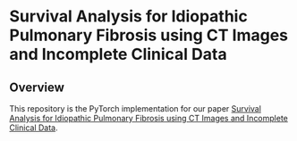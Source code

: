 # Survival Analysis for Idiopathic Pulmonary Fibrosis using CT Images and Incomplete Clinical Data

## Overview
This repository is the PyTorch implementation for our paper [Survival Analysis for Idiopathic Pulmonary Fibrosis using
CT Images and Incomplete Clinical Data](https://openreview.net/forum?id=YWDmiiJ4hYP).
